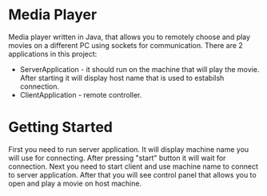 # Media Player
Media player written in Java, that allows you to remotely choose and play movies on a different PC using sockets for communication.
There are 2 applications in this project:
* ServerApplication - it should run on the machine that will play the movie. After starting it will display host name that is used to estabilsh connection.
* ClientApplication - remote controller.

# Getting Started
First you need to run server application. It will display machine name you will use for connecting. 
After pressing "start" button it will wait for connection.
Next you need to start client and use machine name to connect to server application. 
After that you will see control panel that allows you to open and play a movie on host machine.
